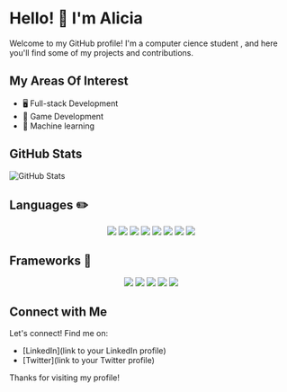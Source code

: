 # Hello! 👋 I'm Alicia

Welcome to my GitHub profile! I'm a computer cience student , and here you'll find some of my projects and contributions. 

## My Areas Of Interest

- 🖥️ Full-stack Development
- 👾 Game Development
- 🤖 Machine learning


## GitHub Stats

![GitHub Stats](https://github-readme-stats.vercel.app/api?username=AliciaV15&show_icons=true&theme=radical)


## Languages ✏️
<p align="center">  
 
<img  src="https://readme-components.vercel.app/api?component=logo&fill=black&logo=csharp&svgfill=6d287e">
<img  src="https://readme-components.vercel.app/api?component=logo&fill=black&logo=javascript&svgfill=f7e025">
<img  src="https://readme-components.vercel.app/api?component=logo&fill=black&logo=python&svgfill=2f6c8a">
<img  src="https://readme-components.vercel.app/api?component=logo&fill=black&logo=typescript&svgfill=2d79c7">
<img  src="https://readme-components.vercel.app/api?component=logo&fill=black&logo=php&svgfill=7377ad">
<img  src="https://readme-components.vercel.app/api?component=logo&fill=black&logo=HTML5&svgfill=f06a31">
<img  src="https://readme-components.vercel.app/api?component=logo&fill=black&logo=CSS3&svgfill=39acdd">

<img  src="https://readme-components.vercel.app/api?component=logo&fill=black&logo=mysql&svgfill=39acdd">

## Frameworks 📘
<p align="center">  
 
 <img  src="https://readme-components.vercel.app/api?component=logo&fill=black&logo=react&animation=spin&svgfill=15d8fe">  
 <img  src="https://readme-components.vercel.app/api?component=logo&fill=black&logo=node.js&svgfill=659b60">
  <img  src="https://readme-components.vercel.app/api?component=logo&fill=black&logo=next.js&svgfill=ffffff">
 <img  src="https://readme-components.vercel.app/api?component=logo&fill=black&logo=laravel&svgfill=ff3427">
 <img  src="https://readme-components.vercel.app/api?component=logo&fill=black&logo=unity&svgfill=ffffff">



## Connect with Me

Let's connect! Find me on:

- [LinkedIn](link to your LinkedIn profile)
- [Twitter](link to your Twitter profile)

Thanks for visiting my profile!


